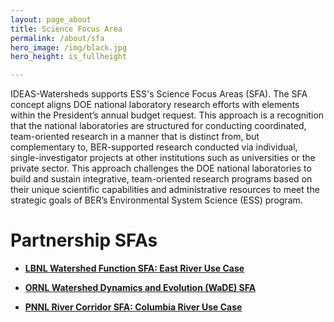 ```yaml
---
layout: page_about
title: Science Focus Area
permalink: /about/sfa
hero_image: /img/black.jpg
hero_height: is_fullheight

---
```


IDEAS-Watersheds supports ESS's Science Focus Areas (SFA). The SFA concept aligns DOE national laboratory research efforts with elements within the President’s annual budget request.  This approach is a recognition that the national laboratories are structured for conducting coordinated, team-oriented research in a manner that is distinct from, but complementary to, BER-supported research conducted via individual, single-investigator projects at other institutions such as universities or the private sector. This approach challenges the DOE national laboratories to build and sustain integrative, team-oriented research programs based on their unique scientific capabilities and administrative resources to meet the strategic goals of BER’s Environmental System Science (ESS) program. 

# Partnership SFAs

- **[LBNL Watershed Function SFA: East River Use Case](/research/lbnl-sfa)**

- **[ORNL Watershed Dynamics and Evolution (WaDE)  SFA](/research/ornl-sfa)**  

- **[PNNL River Corridor SFA: Columbia River Use Case](/research/pnnl-sfa)** 
